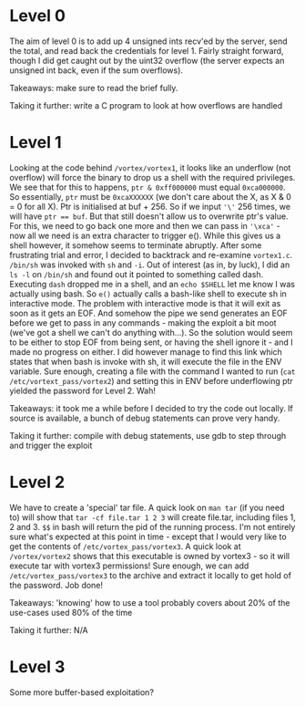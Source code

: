 # Level 0

The aim of level 0 is to add up 4 unsigned ints recv'ed by the server, send the total, and read back the credentials for level 1. Fairly straight forward, though I did get caught out by the uint32 overflow (the server expects an unsigned int back, even if the sum overflows).

Takeaways: make sure to read the brief fully.

Taking it further: write a C program to look at how overflows are handled

# Level 1

Looking at the code behind `/vortex/vortex1`, it looks like an underflow (not overflow) will force the binary to drop us a shell with the required privileges. We see that for this to happens, `ptr & 0xff000000` must equal `0xca000000`. So essentially, `ptr` must be `0xcaXXXXXX` (we don't care about the X, as X & 0 = 0 for all X). Ptr is initialised at buf + 256. So if we input `'\'` 256 times, we will have `ptr == buf`. But that still doesn't allow us to overwrite ptr's value. For this, we need to go back one more and then we can pass in `'\xca'` - now all we need is an extra character to trigger e().
While this gives us a shell however, it somehow seems to terminate abruptly. After some frustrating trial and error, I decided to backtrack and re-examine `vortex1.c`. `/bin/sh` was invoked with `sh` and `-i`. Out of interest (as in, by luck), I did an `ls -l` on `/bin/sh` and found out it pointed to something called dash. Executing `dash` dropped me in a shell, and an `echo $SHELL` let me know I was actually using bash. So `e()` actually calls a  bash-like shell to execute sh in interactive mode.
The problem with interactive mode is that it will exit as soon as it gets an EOF. And somehow the pipe we send generates an EOF before we get to pass in any commands - making the exploit a bit moot (we've got a shell we can't do anything with...). So the solution would seem to be either to stop EOF from being sent, or having the shell ignore it - and I made no progress on either. I did however manage to find this link which states that when bash is invoke with sh, it will execute the file in the ENV variable. Sure enough, creating a file with the command I wanted to run (`cat /etc/vortext_pass/vortex2`) and setting this in ENV before underflowing ptr yielded the password for Level 2. Wah!

Takeaways: it took me a while before I decided to try the code out locally. If source is available, a bunch of debug statements can prove very handy.

Taking it further: compile with debug statements, use gdb to step through and trigger the exploit

# Level 2

We have to create a 'special' tar file. A quick look on `man tar` (if you need to) will show that `tar -cf file.tar 1 2 3` will create file.tar, including files 1, 2 and 3. `$$` in bash will return the pid of the running process. I'm not entirely sure what's expected at this point in time - except that I would very like to get the contents of `/etc/vortex_pass/vortex3`. A quick look at `/vortex/vortex2` shows that this executable is owned by vortex3 - so it will execute tar with vortex3 permissions!
Sure enough, we can add `/etc/vortex_pass/vortex3` to the archive and extract it locally to get hold of the password. Job done!

Takeaways: 'knowing' how to use a tool probably covers about 20% of the use-cases used 80% of the time

Taking it further: N/A

# Level 3

Some more buffer-based exploitation?
